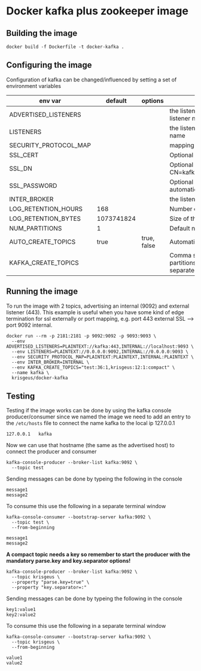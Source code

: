 # Docker kafka plus zookeeper image

## Building the image
```
docker build -f Dockerfile -t docker-kafka .
```

## Configuring the image

Configuration of kafka can be changed/influenced by setting a set of environment variables



|env var|default|options|description|
| --- | --- | --- | --- |  
| ADVERTISED_LISTENERS |  |  | the listeners advertised to the outside world with associated listener name |
| LISTENERS  |  |  | the listeners being created by the broker with their associated name |
| SECURITY_PROTOCOL_MAP  |  |  |  mapping from the listener names to security protocol |
| SSL_CERT |  |  |  Optional pem certificate and key |
| SSL_DN |  |  |  Optional subject to use for the generated certificate, e.g. CN=kafka.example.com,OU=data,O=example,L=Kris,S=Geus,C=NL |
| SSL_PASSWORD |  |  |  Optional password to use for the store and key otherwise will be automatically generated |
| INTER_BROKER  |  |  |  the listener name the internal connections will use |
| LOG\_RETENTION_HOURS | 168 |   | Number of hours the messages are kept in the topic log |
| LOG\_RETENTION_BYTES | 1073741824 |  | Size of the topic logs at which pruning will take place|
| NUM_PARTITIONS | 1 |  | Default number of partitions for a topic | 
| AUTO\_CREATE_TOPICS | true | true, false | Automatically create a topic when messages are produced | 
| KAFKA\_CREATE_TOPICS |  |  | Comma separated list op topics to create. Topic can specify partitions, replication and cleanup.policy by appending a colon separated list of these configurations | 



## Running the image
To run the image with 2 topics, advertising an internal (9092) and external listener (443). This example is useful when you have some kind 
of edge termination for ssl externally or port mapping, e.g. port 443 external SSL --> port 9092 internal.

```
docker run --rm -p 2181:2181 -p 9092:9092 -p 9093:9093 \
  --env ADVERTISED_LISTENERS=PLAINTEXT://kafka:443,INTERNAL://localhost:9093 \
  --env LISTENERS=PLAINTEXT://0.0.0.0:9092,INTERNAL://0.0.0.0:9093 \
  --env SECURITY_PROTOCOL_MAP=PLAINTEXT:PLAINTEXT,INTERNAL:PLAINTEXT \
  --env INTER_BROKER=INTERNAL \
  --env KAFKA_CREATE_TOPICS="test:36:1,krisgeus:12:1:compact" \
  --name kafka \
  krisgeus/docker-kafka
```

## Testing

Testing if the image works can be done by using the kafka console producer/consumer
since we named the image we need to add an entry to the `/etc/hosts` file to connect the name kafka to the local ip 127.0.0.1

```
127.0.0.1	kafka
```

Now we can use that hostname (the same as the advertised host) to connect the producer and consumer

```
kafka-console-producer --broker-list kafka:9092 \
  --topic test
```

Sending messages can be done by typeing the following in the console
```
message1
message2
```

To consume this use the following in a separate terminal window

```
kafka-console-consumer --bootstrap-server kafka:9092 \
  --topic test \
  --from-beginning
  
message1
message2
```

__A compact topic needs a key so remember to start the producer with the mandatory parse.key and key.separator options!__

```
kafka-console-producer --broker-list kafka:9092 \
  --topic krisgeus \
  --property "parse.key=true" \
  --property "key.separator=:"
```

Sending messages can be done by typeing the following in the console
```
key1:value1
key2:value2
```

To consume this use the following in a separate terminal window

```
kafka-console-consumer --bootstrap-server kafka:9092 \
  --topic krisgeus \
  --from-beginning
  
value1
value2
```
